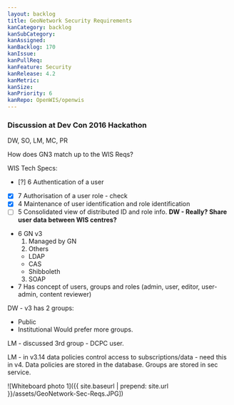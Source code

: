```yaml
---
layout: backlog
title: GeoNetwork Security Requirements
kanCategory: backlog
kanSubCategory:
kanAssigned:
kanBacklog: 170
kanIssue:
kanPullReq:
kanFeature: Security
kanRelease: 4.2
kanMetric:
kanSize:
kanPriority: 6
kanRepo: OpenWIS/openwis
---
```


### Discussion at Dev Con 2016 Hackathon

DW, SO, LM, MC, PR

How does GN3 match up to the WIS Reqs?

WIS Tech Specs:

- [?] 6 Authentication of a user
- [x] 7 Authorisation of a user role - check
- [x] 4 Maintenance of user identification and role identification
- [ ] 5 Consolidated view of distributed ID and role info. **DW - Really?  Share user data between WIS centres?**

- 6 GN v3
  1. Managed by GN
  2. Others
    - LDAP
    - CAS
    - Shibboleth
  3. SOAP
- 7 Has concept of users, groups and roles (admin, user, editor, user-admin, content reviewer)

DW - v3 has 2 groups:
  - Public
  - Institutional
Would prefer more groups.

LM - discussed 3rd group - DCPC user.



LM - in v3.14 data policies control access to subscriptions/data - need this in v4.  Data policies are stored in the database.  Groups are stored in sec service.

![Whiteboard photo 1]({{ site.baseurl | prepend: site.url }}/assets/GeoNetwork-Sec-Reqs.JPG])
